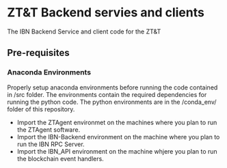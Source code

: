 # ZT&T Backend servies and clients
 The IBN Backend Service and client code for the ZT&T

 ## Pre-requisites ##

### Anaconda Environments ###
Properly setup anaconda environments before running the code contained in /src folder. The environments contain the required dependencies for running the python code. The python environments are in the /conda_env/ folder of this repository.
- Import the ZTAgent environmet on the machines where you plan to run the ZTAgent software.
- Import the IBN-Backend environment on the machine where you plan to run the IBN RPC Server.
- Import the IBN_API environment on the machine whjere you plan to run the blockchain event handlers.

